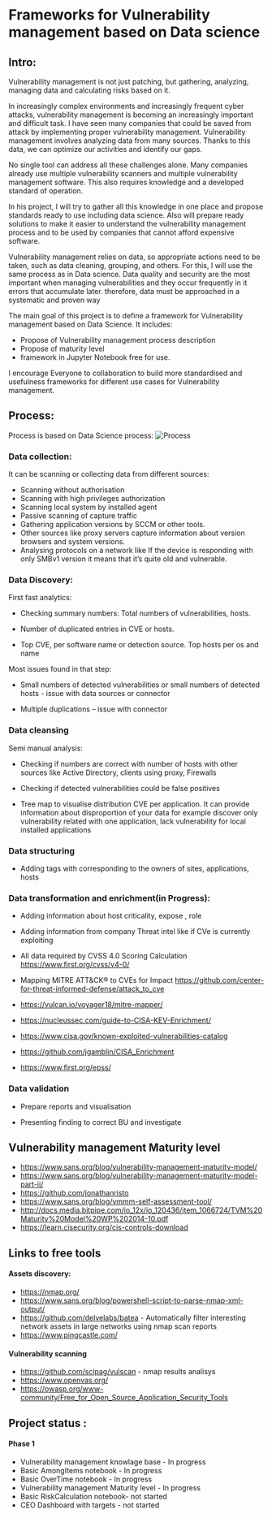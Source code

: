 # Frameworks for Vulnerability management based on Data science  

## Intro: 

Vulnerability management is not just patching, but gathering, analyzing, managing data and calculating risks based on it.

 In increasingly complex environments and increasingly frequent cyber attacks, vulnerability management is becoming an increasingly important and difficult task. I have seen many companies that could be saved from attack by implementing proper vulnerability management. Vulnerability management involves analyzing data from many sources. Thanks to this data, we can optimize our activities and identify our gaps.

 No single tool can address all these challenges alone. Many companies already use multiple vulnerability scanners and multiple vulnerability management software. This also requires knowledge and a developed standard of operation.
 
 In his project, I will try to gather all this knowledge in one place and propose standards ready to use including data science. Also will prepare ready solutions to make it easier to understand the vulnerability management process and to be used by companies that cannot afford expensive software.

 Vulnerability management relies on data, so appropriate actions need to be taken, such as data cleaning, grouping, and others. For this, I will use the same process as in Data science. Data quality and security are the most important when managing vulnerabilities and they occur frequently in it errors that accumulate later. therefore, data must be approached in a systematic and proven way

 The main goal of this project is to define a framework for Vulnerability management based on Data Science. It includes:
* Propose of Vulnerability management process description
* Propose of maturity level
* framework in Jupyter Notebook free for use.
  
I encourage Everyone to collaboration to build more standardised and usefulness frameworks for different use cases for Vulnerability management.
##  Process: 

Process is based on Data Science process: 
![Process](https://lh3.googleusercontent.com/pw/ADCreHf53bFBVWybp_M10SDVGECA013VpJjo6IIT25UsqNDLa6bQ0_aIDn7G0Us_JenCIpbY4cIzyvoJZrSnaBuJgg13cXqr9Tv__lPZNSVY366QHLrGbQwaVPOpEVd0-a8LKMPxlOCgmFeSHbwrbRoJ5GnUQg=w1338-h324-s-no-gm?authuser=0)
### Data collection: 

It can be scanning or collecting data from different sources:
* Scanning without authorisation
* Scanning with high privileges authorization
* Scanning local system by installed agent
* Passive scanning of capture traffic
* Gathering application versions by SCCM or other tools.
* Other sources like proxy servers capture information about version browsers and system versions.
* Analysing protocols on a network like If the device is responding with only SMBv1 version it means that it’s quite old and vulnerable.



###  Data Discovery:

First fast analytics: 

* Checking summary numbers: Total numbers of vulnerabilities, hosts.  

* Number of duplicated entries in CVE or hosts.  

* Top CVE, per software name or detection source. Top hosts per os and name 

Most issues found in that step: 

* Small numbers of detected vulnerabilities or small numbers of detected hosts - issue with data sources or connector 

* Multiple duplications – issue with connector 

### Data cleansing  

Semi manual analysis: 

* Checking if numbers are correct with number of hosts with other sources like Active Directory, clients using proxy, Firewalls  

* Checking if detected vulnerabilities could be false positives 

* Tree map to visualise distribution CVE per application.  It can provide information about disproportion of your data for example discover only vulnerability related with one application, lack vulnerability for local installed applications 

 

### Data structuring  

* Adding tags with corresponding to the owners of sites, applications, hosts 

### Data transformation and enrichment(in Progress): 
* Adding information about host criticality, expose ,  role 

* Adding information from company Threat intel  like  if CVe is currently exploiting  
* All data required by CVSS 4.0 Scoring Calculation https://www.first.org/cvss/v4-0/
* Mapping MITRE ATT&CK® to CVEs for Impact  https://github.com/center-for-threat-informed-defense/attack_to_cve
* https://vulcan.io/voyager18/mitre-mapper/
* https://nucleussec.com/guide-to-CISA-KEV-Enrichment/
* https://www.cisa.gov/known-exploited-vulnerabilities-catalog
* https://github.com/jgamblin/CISA_Enrichment
* https://www.first.org/epss/
 

### Data validation 

* Prepare reports and visualisation 

* Presenting finding to correct BU and investigate  

## Vulnerability management Maturity level 

* https://www.sans.org/blog/vulnerability-management-maturity-model/
* https://www.sans.org/blog/vulnerability-management-maturity-model-part-ii/
* https://github.com/jonathanristo
* https://www.sans.org/blog/vmmm-self-assessment-tool/
* http://docs.media.bitpipe.com/io_12x/io_120436/item_1066724/TVM%20Maturity%20Model%20WP%202014-10.pdf
* https://learn.cisecurity.org/cis-controls-download

## Links to free tools 

#### Assets discovery:

* https://nmap.org/
* https://www.sans.org/blog/powershell-script-to-parse-nmap-xml-output/
* https://github.com/delvelabs/batea - Automatically filter interesting network assets in large networks using nmap scan reports
* https://www.pingcastle.com/

####  Vulnerability scanning

* https://github.com/scipag/vulscan - nmap results analisys 
* https://www.openvas.org/
* https://owasp.org/www-community/Free_for_Open_Source_Application_Security_Tools


## Project status :
#### Phase 1 
- Vulnerability management knowlage base - In progress
- Basic  AmongItems  notebook -  In progress
- Basic  OverTime  notebook - In progress
- Vulnerability management Maturity level - In progress
- Basic RiskCalculation notebook- not started
- CEO Dashboard with targets - not started

